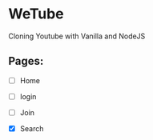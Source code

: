 # WeTube

Cloning Youtube with Vanilla and NodeJS

## Pages:   
- [ ] Home
- [ ] login
- [ ] Join
- [x] Search 


